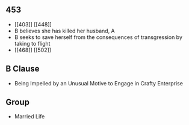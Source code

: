 ## 453
- [[403]] [[448]] 
- B believes she has killed her husband, A
- B seeks to save herself from the consequences of transgression by taking to flight
- [[468]] [[502]] 

## B Clause
- Being Impelled by an Unusual Motive to Engage in Crafty Enterprise

## Group
- Married Life

